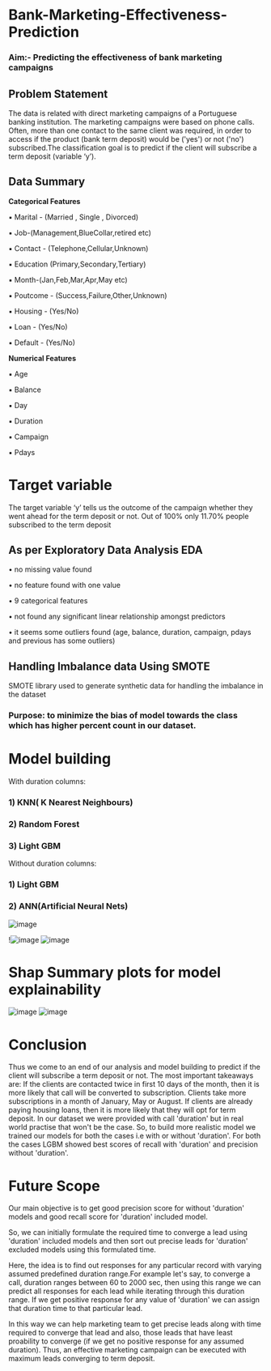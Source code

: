 # Bank-Marketing-Effectiveness-Prediction

### Aim:- Predicting the effectiveness of bank marketing campaigns

## Problem Statement

The data is related with direct marketing campaigns of a Portuguese banking institution. The marketing campaigns were based on phone calls. Often, more than one contact to the same client was required, in order to access if the product (bank term deposit) would be ('yes') or not ('no') subscribed.The classification goal is to predict if the client will subscribe a term deposit (variable ‘y’).

## Data Summary
**Categorical Features**

▪ Marital - (Married , Single , Divorced)

▪ Job-(Management,BlueCollar,retired etc)

▪ Contact - (Telephone,Cellular,Unknown)

▪ Education (Primary,Secondary,Tertiary)

▪ Month-(Jan,Feb,Mar,Apr,May etc)

▪ Poutcome - (Success,Failure,Other,Unknown)

▪ Housing - (Yes/No)

▪ Loan - (Yes/No)

▪ Default - (Yes/No)

**Numerical Features**

▪ Age

▪ Balance

▪ Day

▪ Duration

▪ Campaign

▪ Pdays

# Target variable
The target variable ‘y’ tells us the outcome of the campaign whether they went ahead for the term deposit or not. Out of 100% only 11.70% people subscribed to the term deposit

## As per Exploratory Data Analysis EDA

• no missing value found

• no feature found with one value

• 9 categorical features

• not found any significant linear relationship amongst predictors

• it seems some outliers found (age, balance, duration, campaign, pdays and previous has some outliers)

## Handling Imbalance data Using SMOTE
SMOTE library used to generate synthetic data for handling the imbalance in the dataset

### Purpose: to minimize the bias of model towards the class which has higher percent count in our dataset.

# Model building
With duration columns:

### 1) KNN( K Nearest Neighbours)
### 2) Random Forest
### 3) Light GBM

Without duration columns:

### 1) Light GBM
### 2) ANN(Artificial Neural Nets)

![image](https://user-images.githubusercontent.com/98693201/161388205-49d90bab-c063-4000-b6df-8739acfd11ac.png)

!![image](https://user-images.githubusercontent.com/98693201/161388395-1d7128b0-93ba-4442-8daa-928ce4bdf7c4.png) ![image](https://user-images.githubusercontent.com/98693201/161388286-5887fb8e-457a-4e4e-89c3-dad944603c76.png)


# Shap Summary plots for model explainability
![image](https://user-images.githubusercontent.com/98693201/161388428-ea05d710-8dbc-4042-af2b-8d30580e5fb4.png) ![image](https://user-images.githubusercontent.com/98693201/161388439-59951952-4421-457d-82ac-1b1be519fe81.png)


# Conclusion
Thus we come to an end of our analysis and model building to predict if the client will subscribe a term deposit or not. The most important takeaways are: If the clients are contacted twice in first 10 days of the month, then it is more likely that call will be converted to subscription. Clients take more subscriptions in a month of January, May or August. If clients are already paying housing loans, then it is more likely that they will opt for term deposit. In our dataset we were provided with call 'duration' but in real world practise that won't be the case. So, to build more realistic model we trained our models for both the cases i.e with or without 'duration'. For both the cases LGBM showed best scores of recall with 'duration' and precision without 'duration'.

# Future Scope
Our main objective is to get good precision score for without 'duration' models and good recall score for 'duration' included model.

So, we can initially formulate the required time to converge a lead using 'duration' included models and then sort out precise leads for 'duration' excluded models using this formulated time.

Here, the idea is to find out responses for any particular record with varying assumed predefined duration range.For example let's say, to converge a call, duration ranges between 60 to 2000 sec, then using this range we can predict all responses for each lead while iterating through this duration range. If we get positive response for any value of 'duration' we can assign that duration time to that particular lead.

In this way we can help marketing team to get precise leads along with time required to converge that lead and also, those leads that have least proability to converge (if we get no positive response for any assumed duration). Thus, an effective marketing campaign can be executed with maximum leads converging to term deposit.
